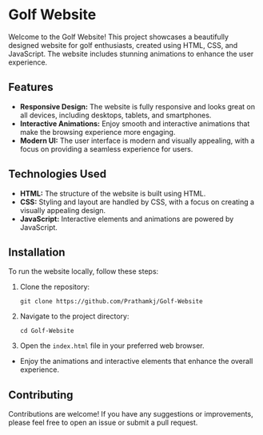 # Golf Website

Welcome to the Golf Website! This project showcases a beautifully designed website for golf enthusiasts, created using HTML, CSS, and JavaScript. The website includes stunning animations to enhance the user experience.

## Features

- **Responsive Design:** The website is fully responsive and looks great on all devices, including desktops, tablets, and smartphones.
- **Interactive Animations:** Enjoy smooth and interactive animations that make the browsing experience more engaging.
- **Modern UI:** The user interface is modern and visually appealing, with a focus on providing a seamless experience for users.

## Technologies Used

- **HTML:** The structure of the website is built using HTML.
- **CSS:** Styling and layout are handled by CSS, with a focus on creating a visually appealing design.
- **JavaScript:** Interactive elements and animations are powered by JavaScript.

## Installation

To run the website locally, follow these steps:

1. Clone the repository:
   ```
   git clone https://github.com/Prathamkj/Golf-Website

   ```
2. Navigate to the project directory:
   ```
   cd Golf-Website
   ```
4. Open the `index.html` file in your preferred web browser.

- Enjoy the animations and interactive elements that enhance the overall experience.

## Contributing

Contributions are welcome! If you have any suggestions or improvements, please feel free to open an issue or submit a pull request.



